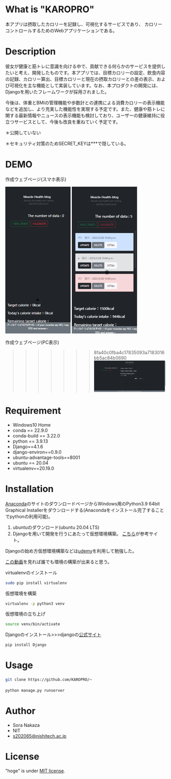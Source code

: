 # What is "KAROPRO"

本アプリは摂取したカロリーを記録し、可視化するサービスであり、
カロリーコントロールするためのWebアプリケーションである。

# Description

彼女が健康と筋トレに意識を向ける中で、貢献できる何らかのサービスを提供したいと考え、開発したものです。本アプリでは、目標カロリーの設定、飲食内容の記録、カロリー算出、目標カロリーと現在の摂取カロリーとの差の表示、および可視化を主な機能として実装しています。なお、本プロダクトの開発には、Djangoを用いたフレームワークが採用されました。

今後は、体重とBMIの管理機能や歩数計との連携による消費カロリーの表示機能などを追加し、より充実した機能性を実現する予定です。また、健康や筋トレに関する最新情報やニュースの表示機能も検討しており、ユーザーの健康維持に役立つサービスとして、今後も改良を重ねていく予定です。

＊公開していない

＊セキュリティ対策のためSECRET_KEYは***で隠している。

# DEMO


作成ウェブページ(スマホ表示)

![alt](list.gif)
![alt](list2.gif)

作成ウェブページ(PC表示)
>>>>>>> 8fa40c0fba4c17835093a7183016bb5ac84b0690
![alt](KAROPRO_WEB.gif)

# Requirement

* Windows10 Home
* conda == 22.9.0
* conda-build == 3.22.0
* python == 3.9.13
* Django==4.1.6
* django-environ==0.9.0
* ubuntu-advantage-tools==8001
* ubuntu == 20.04
* virtualenv==20.19.0

# Installation

[Anaconda](https://www.anaconda.com/products/distribution)のサイトのダウンロードページからWindows用のPython3.9 64bit Graphical Installerをダウンロードする(Anacondaをインストール完了することでpythonの利用可能)。

1. ubuntuのダウンロード(ubuntu 20.04 LTS)
2. Djangoを用いて開発を行うにあたって仮想環境構築。 [こちら](https://www.sejuku.net/blog/68398)が参考サイト。

Djangoの始め方仮想環境構築などは[udemy](https://www.sejuku.net/blog/68398)を利用して勉強した。

[この動画](https://www.sejuku.net/blog/68398)を見れば誰でも環境の構築が出来ると思う。


virtualenvのインストール
```bash
sudo pip install virtualenv
```

仮想環境を構築
```bash
virtualenv -p python3 venv
```

仮想環境の立ち上げ
```bash
source venv/bin/activate
```

Djangoのインストール>>>djangoの[公式サイト](https://docs.djangoproject.com/ja/4.0/)
```bash
pip install Django
```


# Usage


```bash
git clone https://github.com/KAROPRO/~

python manage.py runserver
```

# Author


* Sora Nakaza
* NIT
* s202065@nishitech.ac.jp

# License

"hoge" is under [MIT license](https://en.wikipedia.org/wiki/MIT_License).
